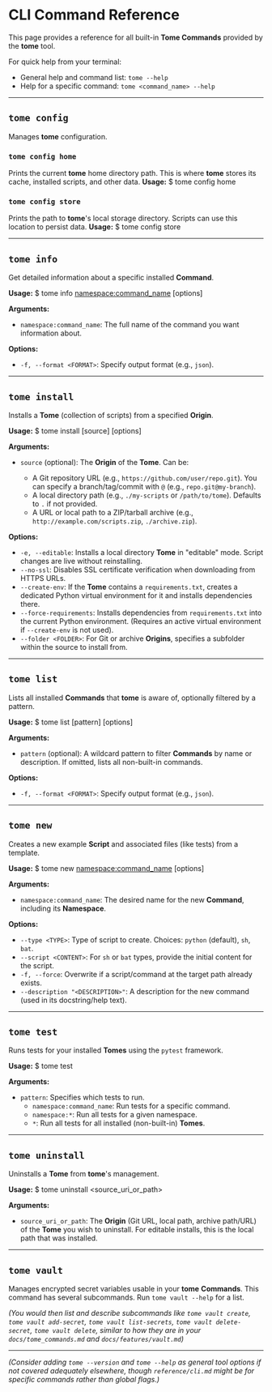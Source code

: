 # CLI Command Reference

This page provides a reference for all built-in **Tome Commands** provided by
the **tome** tool.

For quick help from your terminal:
- General help and command list: `tome --help`
- Help for a specific command: `tome <command_name> --help`

---

## `tome config`
Manages **tome** configuration.

### `tome config home`
Prints the current **tome** home directory path. This is where **tome** stores
its cache, installed scripts, and other data. **Usage:** $ tome config home

### `tome config store`
Prints the path to **tome**'s local storage directory. Scripts can use this
location to persist data. **Usage:** $ tome config store

---

## `tome info`
Get detailed information about a specific installed **Command**.

**Usage:** $ tome info <namespace:command_name> [options]

**Arguments:**

* `namespace:command_name`: The full name of the command you want information
  about.

**Options:**

* `-f, --format <FORMAT>`: Specify output format (e.g., `json`).

---

## `tome install`
Installs a **Tome** (collection of scripts) from a specified **Origin**.

**Usage:** $ tome install [source] [options]

**Arguments:**

* `source` (optional): The **Origin** of the **Tome**. Can be:

    * A Git repository URL (e.g., `https://github.com/user/repo.git`). You can
      specify a branch/tag/commit with `@` (e.g., `repo.git@my-branch`).
    * A local directory path (e.g., `./my-scripts` or `/path/to/tome`). Defaults
      to `.` if not provided.
    * A URL or local path to a ZIP/tarball archive (e.g.,
      `http://example.com/scripts.zip`, `./archive.zip`).

**Options:**

* `-e, --editable`: Installs a local directory **Tome** in "editable" mode.
  Script changes are live without reinstalling.
* `--no-ssl`: Disables SSL certificate verification when downloading from HTTPS
  URLs.
* `--create-env`: If the **Tome** contains a `requirements.txt`, creates a
  dedicated Python virtual environment for it and installs dependencies there.
* `--force-requirements`: Installs dependencies from `requirements.txt` into the
  current Python environment. (Requires an active virtual environment if
  `--create-env` is not used).
* `--folder <FOLDER>`: For Git or archive **Origins**, specifies a subfolder
  within the source to install from.

---

## `tome list`
Lists all installed **Commands** that **tome** is aware of, optionally filtered
by a pattern.

**Usage:** $ tome list [pattern] [options]

**Arguments:**

* `pattern` (optional): A wildcard pattern to filter **Commands** by name or
  description. If omitted, lists all non-built-in commands.

**Options:**

* `-f, --format <FORMAT>`: Specify output format (e.g., `json`).

---

## `tome new`
Creates a new example **Script** and associated files (like tests) from a
template.

**Usage:** $ tome new <namespace:command_name> [options]

**Arguments:**

* `namespace:command_name`: The desired name for the new **Command**, including
  its **Namespace**.

**Options:**

* `--type <TYPE>`: Type of script to create. Choices: `python` (default), `sh`,
  `bat`.
* `--script <CONTENT>`: For `sh` or `bat` types, provide the initial content for
  the script.
* `-f, --force`: Overwrite if a script/command at the target path already
  exists.
* `--description "<DESCRIPTION>"`: A description for the new command (used in
  its docstring/help text).

---

## `tome test`
Runs tests for your installed **Tomes** using the `pytest` framework.

**Usage:** $ tome test <pattern>

**Arguments:**

* `pattern`: Specifies which tests to run.
    * `namespace:command_name`: Run tests for a specific command.
    * `namespace:*`: Run all tests for a given namespace.
    * `*`: Run all tests for all installed (non-built-in) **Tomes**.

---

## `tome uninstall`
Uninstalls a **Tome** from **tome**'s management.

**Usage:** $ tome uninstall <source_uri_or_path>

**Arguments:**

* `source_uri_or_path`: The **Origin** (Git URL, local path, archive path/URL)
  of the **Tome** you wish to uninstall. For editable installs, this is the
  local path that was installed.

---

## `tome vault`
Manages encrypted secret variables usable in your **tome** **Commands**. This
command has several subcommands. Run `tome vault --help` for a list.

*(You would then list and describe subcommands like `tome vault create`, `tome
vault add-secret`, `tome vault list-secrets`, `tome vault delete-secret`, `tome
vault delete`, similar to how they are in your `docs/tome_commands.md` and
`docs/features/vault.md`)*

---

*(Consider adding `tome --version` and `tome --help` as general tool options if
not covered adequately elsewhere, though `reference/cli.md` might be for
specific commands rather than global flags.)*
